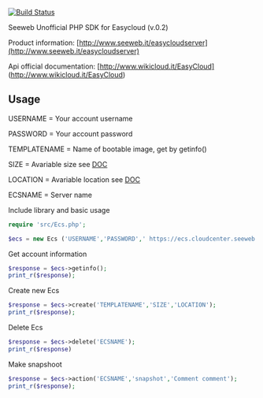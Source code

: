 [![Build Status](https://travis-ci.org/m4oc/php-ecs.svg)](https://travis-ci.org/m4oc/php-ecs)

Seeweb Unofficial PHP SDK for Easycloud (v.0.2)

Product information: [http://www.seeweb.it/easycloudserver](http://www.seeweb.it/easycloudserver)

Api official documentation: [http://www.wikicloud.it/EasyCloud] (http://www.wikicloud.it/EasyCloud)

Usage
-----

USERNAME = Your account username

PASSWORD = Your account password

TEMPLATENAME = Name of bootable image, get by getinfo()

SIZE = Avariable size see [DOC](http://www.wikicloud.it/EasyCloud)

LOCATION = Avariable location see [DOC](http://www.wikicloud.it/EasyCloud)

ECSNAME = Server name

Include library and basic usage

```php
require 'src/Ecs.php';

$ecs = new Ecs ('USERNAME','PASSWORD',' https://ecs.cloudcenter.seeweb.it/api/public/easycloud/');

```

Get account information

```php
$response = $ecs->getinfo();
print_r($response);
```

Create new Ecs

```php
$response = $ecs->create('TEMPLATENAME','SIZE','LOCATION');
print_r($response);
```

Delete Ecs

```php
$response = $ecs->delete('ECSNAME');
print_r($response)
```

Make snapshoot

```php
$response = $ecs->action('ECSNAME','snapshot','Comment comment');
print_r($response);
```
